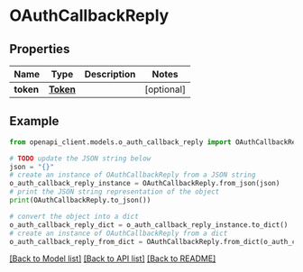# OAuthCallbackReply


## Properties

Name | Type | Description | Notes
------------ | ------------- | ------------- | -------------
**token** | [**Token**](Token.md) |  | [optional] 

## Example

```python
from openapi_client.models.o_auth_callback_reply import OAuthCallbackReply

# TODO update the JSON string below
json = "{}"
# create an instance of OAuthCallbackReply from a JSON string
o_auth_callback_reply_instance = OAuthCallbackReply.from_json(json)
# print the JSON string representation of the object
print(OAuthCallbackReply.to_json())

# convert the object into a dict
o_auth_callback_reply_dict = o_auth_callback_reply_instance.to_dict()
# create an instance of OAuthCallbackReply from a dict
o_auth_callback_reply_from_dict = OAuthCallbackReply.from_dict(o_auth_callback_reply_dict)
```
[[Back to Model list]](../README.md#documentation-for-models) [[Back to API list]](../README.md#documentation-for-api-endpoints) [[Back to README]](../README.md)


